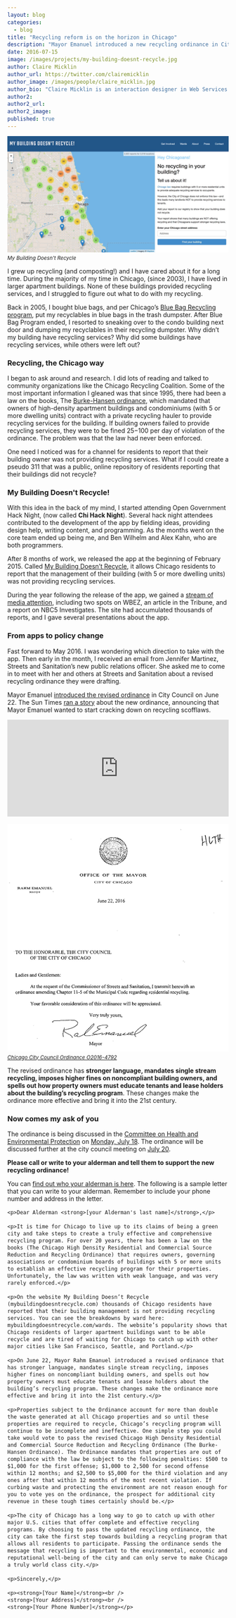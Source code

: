 ```yaml
---
layout: blog
categories: 
  - blog
title: "Recycling reform is on the horizon in Chicago"
description: "Mayor Emanuel introduced a new recycling ordinance in City Council on June 22. The revised ordinance has stronger language, mandates single stream recycling, imposes higher fines on noncompliant building owners, and spells out how property owners must educate tenants and lease holders about the building’s recycling program. These changes make the ordinance more effective and bring it into the 21st century. Help get it passed!"
date: 2016-07-15
image: /images/projects/my-building-doesnt-recycle.jpg
author: Claire Micklin
author_url: https://twitter.com/clairemicklin
author_image: /images/people/claire_micklin.jpg
author_bio: "Claire Micklin is an interaction designer in Web Services at the University of Chicago. She has been attending Chi Hack Night since 2014. She occasionally tweets at @clairemicklin. Her building does not recycle."
author2: 
author2_url: 
author2_image: 
published: true
---
```


<p class="text-center"><img src="/images/projects/my-building-doesnt-recycle.jpg" alt="" class="img-thumbnail" /><br />

<small>
    <em>My Building Doesn't Recycle</em>
</small>
</p>

I grew up recycling (and composting!) and I have cared about it for a long time. During the majority of my time in Chicago, (since 2003), I have lived in larger apartment buildings. None of these buildings provided recycling services, and I struggled to figure out what to do with my recycling. 

Back in 2005, I bought blue bags, and per Chicago’s [Blue Bag Recycling program](http://articles.chicagotribune.com/1992-02-03/news/9201100838_1_blue-bags-bin-program-blue-bag-recycling-program), put my recyclables in blue bags in the trash dumpster. After Blue Bag Program ended, I resorted to sneaking over to the condo building next door and dumping my recyclables in their recycling dumpster. Why didn’t my building have recycling services? Why did some buildings have recycling services, while others were left out?

### Recycling, the Chicago way

I began to ask around and research. I did lots of reading and talked to community organizations like the Chicago Recycling Coalition. Some of the most important information I gleaned was that since 1995, there had been a law on the books, The [Burke-Hansen ordinance](http://library.amlegal.com/nxt/gateway.dll/Illinois/chicago_il/title11utilitiesandenvironmentalprotecti/chapter11-5reductionandrecyclingprogram?f=templates$fn=default.htm$3.0$vid=amlegal:chicago_il$anc=JD_11-5-021), which mandated that owners of high-density apartment buildings and condominiums (with 5 or more dwelling units) contract with a private recycling hauler to provide recycling services for the building. If building owners failed to provide recycling services, they were to be fined $25-$100 per day of violation of the ordinance. The problem was that the law had never been enforced. 

One need I noticed was for a channel for residents to report that their building owner was not providing recycling services. What if I could create a pseudo 311 that was a public, online repository of residents reporting that their buildings did not recycle?

### My Building Doesn't Recycle!

With this idea in the back of my mind, I started attending Open Government Hack Night, (now called **Chi Hack Night**). Several hack night attendees contributed to the development of the app by fielding ideas, providing design help, writing content, and programming. As the months went on the core team ended up being me, and Ben Wilhelm and Alex Kahn, who are both programmers. 

After 8 months of work, we released the app at the beginning of February 2015. Called [My Building Doesn’t Recycle](http://mybuildingdoesntrecycle.com/), it allows Chicago residents to report that the management of their building (with 5 or more dwelling units) was not providing recycling services. 

During the year following the release of the app, we gained a [stream of media attention](http://mybuildingdoesntrecycle.com/press), including two spots on WBEZ, an article in the Tribune, and a report on NBC5 Investigates. The site had accumulated thousands of reports, and I gave several presentations about the app.

### From apps to policy change
 
Fast forward to May 2016. I was wondering which direction to take with the app. Then early in the month, I received an email from Jennifer Martinez, Streets and Sanitation’s new public relations officer. She asked me to come in to meet with her and others at Streets and Sanitation about a revised recycling ordinance they were drafting. 

Mayor Emanuel [introduced the revised ordinance](https://chicago.councilmatic.org/pdfviewer/?file=https%3A//pic.datamade.us/chicago/document/%3Ffilename%3DO%202016-4792%26document_url%3Dhttp%3A//ord.legistar.com/Chicago/attachments/a5a42366-7682-4ea5-80f7-675529ead8c1.pdf#page=1&zoom=auto,-19,791) in City Council on June 22. The Sun Times [ran a story](http://chicago.suntimes.com/news/mayor-wants-crackdown-on-high-rise-recycling-scofflaws/) about the new ordinance, announcing that Mayor Emanuel wanted to start cracking down on recycling scofflaws.

<div class='well'>
<p><iframe frameborder="0" height="220" src="https://chicago.councilmatic.org/legislation/o-2016-4792/widget/" width="100%"></iframe></p></div>

<p class="text-center"><a href='https://chicago.councilmatic.org/pdfviewer/?file=https%3A//pic.datamade.us/chicago/document/%3Ffilename%3DO%202016-4792%26document_url%3Dhttp%3A//ord.legistar.com/Chicago/attachments/a5a42366-7682-4ea5-80f7-675529ead8c1.pdf#page=1&zoom=auto,-19,791'><img src="/images/blog/2016-07-15-recycling-reform-is-on-the-horizon-in-chicago/o2016-4792.jpg" alt="" class="img-thumbnail" /></a><br />

<small>
    <em><a href='https://chicago.councilmatic.org/pdfviewer/?file=https%3A//pic.datamade.us/chicago/document/%3Ffilename%3DO%202016-4792%26document_url%3Dhttp%3A//ord.legistar.com/Chicago/attachments/a5a42366-7682-4ea5-80f7-675529ead8c1.pdf#page=1&zoom=auto,-19,791'>Chicago City Council Ordinance O2016-4792</a></em>
</small>
</p>

The revised ordinance has **stronger language, mandates single stream recycling, imposes higher fines on noncompliant building owners, and spells out how property owners must educate tenants and lease holders about the building’s recycling program**. These changes make the ordinance more effective and bring it into the 21st century.

### Now comes my ask of you

The ordinance is being discussed in the [Committee on Health and Environmental Protection](https://chicago.councilmatic.org/committee/committee-on-health-and-environmental-protection/) on [Monday, July 18](https://chicago.councilmatic.org/event/496883/). The ordinance will be discussed further at the city council meeting on [July 20](https://chicago.councilmatic.org/event/493596/). 

**Please call or write to your alderman and tell them to support the new recycling ordinance!**

You can [find out who your alderman is here](https://chicago.councilmatic.org/council-members/). The following is a sample letter that you can write to your alderman. Remember to include your phone number and address in the letter. 

<div class='well'>

    <p>Dear Alderman <strong>[your Alderman's last name]</strong>,</p>

    <p>It is time for Chicago to live up to its claims of being a green city and take steps to create a truly effective and comprehensive recycling program. For over 20 years, there has been a law on the books (The Chicago High Density Residential and Commercial Source Reduction and Recycling Ordinance) that requires owners, governing associations or condominium boards of buildings with 5 or more units to establish an effective recycling program for their properties. Unfortunately, the law was written with weak language, and was very rarely enforced.</p>

    <p>On the website My Building Doesn’t Recycle (mybuildingdoesntrecycle.com) thousands of Chicago residents have reported that their building management is not providing recycling services. You can see the breakdowns by ward here: mybuildingdoesntrecycle.com/wards. The website’s popularity shows that Chicago residents of larger apartment buildings want to be able recycle and are tired of waiting for Chicago to catch up with other major cities like San Francisco, Seattle, and Portland.</p>

    <p>On June 22, Mayor Rahm Emanuel introduced a revised ordinance that has stronger language, mandates single stream recycling, imposes higher fines on noncompliant building owners, and spells out how property owners must educate tenants and lease holders about the building’s recycling program. These changes make the ordinance more effective and bring it into the 21st century.</p>

    <p>Properties subject to the Ordinance account for more than double the waste generated at all Chicago properties and so until these properties are required to recycle, Chicago’s recycling program will continue to be incomplete and ineffective. One simple step you could take would vote to pass the revised Chicago High Density Residential and Commercial Source Reduction and Recycling Ordinance (The Burke-Hansen Ordinance). The Ordinance mandates that properties are out of compliance with the law be subject to the following penalties: $500 to $1,000 for the first offense; $1,000 to 2,500 for second offense within 12 months; and $2,500 to $5,000 for the third violation and any ones after that within 12 months of the most recent violation. If curbing waste and protecting the environment are not reason enough for you to vote yes on the ordinance, the prospect for additional city revenue in these tough times certainly should be.</p>

    <p>The city of Chicago has a long way to go to catch up with other major U.S. cities that offer complete and effective recycling programs. By choosing to pass the updated recycling ordinance, the city can take the first step towards building a recycling program that allows all residents to participate. Passing the ordinance sends the message that recycling is important to the environmental, economic and reputational well-being of the city and can only serve to make Chicago a truly world class city.</p>

    <p>Sincerely,</p>

    <p><strong>[Your Name]</strong><br />
    <strong>[Your Address]</strong><br />
    <strong>[Your Phone Number]</strong></p>

</div>

